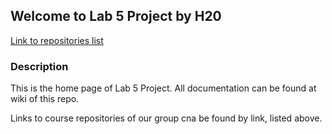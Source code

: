 ## Welcome to Lab 5 Project by H20

[Link to repositories list](docs/repositories.md)

### Description

This is the home page of Lab 5 Project. All documentation can be found at wiki of this repo. 

Links to course repositories of our group cna be found by link, listed above.
